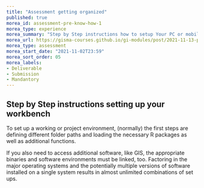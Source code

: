 ```yaml
---
title: "Assessment getting organized"
published: true
morea_id: assessment-pre-know-how-1
morea_type: experience
morea_summary: "Step by Step instructions how to setup Your PC or mobile device"
morea_url: https://gisma-courses.github.io/gi-modules/post/2021-11-13-project-oriented-workflow/
morea_type: assessment
morea_start_date: "2021-11-02T23:59"
morea_sort_order: 05
morea_labels:
- Deliverable
- Submission
- Mandantory
---
```


## Step by Step instructions setting up your workbench

To set up a working or project environment, (normally) the first steps are defining different folder paths and loading the necessary R packages as well as additional functions.

If you also need to access additional software, like GIS, the appropriate binaries and software environments must be linked, too. Factoring in the major operating systems and the potentially multiple versions of software installed on a single system results in almost unlimited combinations of set ups.